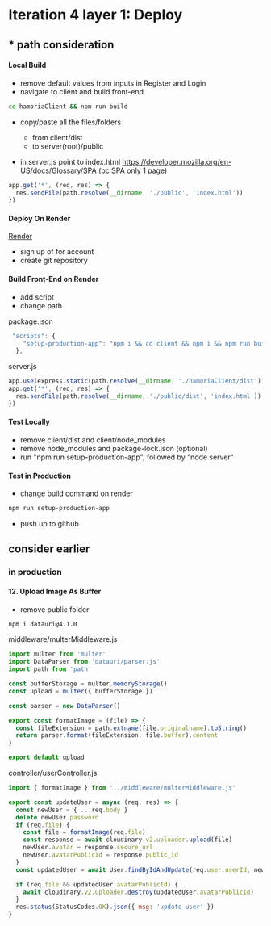 # Iteration 4 layer 1: Deploy

## \* path consideration

#### Local Build

- remove default values from inputs in Register and Login
- navigate to client and build front-end

```sh
cd hamoriaClient && npm run build
```

- copy/paste all the files/folders

  - from client/dist
  - to server(root)/public

- in server.js point to index.html
  https://developer.mozilla.org/en-US/docs/Glossary/SPA (bc SPA only 1 page)

```js
app.get('*', (req, res) => {
  res.sendFile(path.resolve(__dirname, './public', 'index.html'))
})
```

#### Deploy On Render

[Render](https://render.com/)

- sign up of for account
- create git repository

#### Build Front-End on Render

- add script
- change path

package.json

```js
 "scripts": {
    "setup-production-app": "npm i && cd client && npm i && npm run build",
  },
```

server.js

```js
app.use(express.static(path.resolve(__dirname, './hamoriaClient/dist')))
app.get('*', (req, res) => {
  res.sendFile(path.resolve(__dirname, './public/dist', 'index.html'))
})
```

#### Test Locally

- remove client/dist and client/node_modules
- remove node_modules and package-lock.json (optional)
- run "npm run setup-production-app", followed by "node server"

#### Test in Production

- change build command on render

```sh
npm run setup-production-app
```

- push up to github

## consider earlier

### in production

#### 12. Upload Image As Buffer

- remove public folder

```sh
npm i datauri@4.1.0
```

middleware/multerMiddleware.js

```js
import multer from 'multer'
import DataParser from 'datauri/parser.js'
import path from 'path'

const bufferStorage = multer.memoryStorage()
const upload = multer({ bufferStorage })

const parser = new DataParser()

export const formatImage = (file) => {
  const fileExtension = path.extname(file.originalname).toString()
  return parser.format(fileExtension, file.buffer).content
}

export default upload
```

controller/userController.js

```js
import { formatImage } from '../middleware/multerMiddleware.js'

export const updateUser = async (req, res) => {
  const newUser = { ...req.body }
  delete newUser.password
  if (req.file) {
    const file = formatImage(req.file)
    const response = await cloudinary.v2.uploader.upload(file)
    newUser.avatar = response.secure_url
    newUser.avatarPublicId = response.public_id
  }
  const updatedUser = await User.findByIdAndUpdate(req.user.userId, newUser)

  if (req.file && updatedUser.avatarPublicId) {
    await cloudinary.v2.uploader.destroy(updatedUser.avatarPublicId)
  }
  res.status(StatusCodes.OK).json({ msg: 'update user' })
}
```
